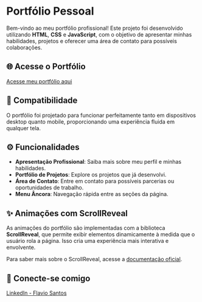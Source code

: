 # Portfólio Pessoal

Bem-vindo ao meu portfólio profissional! Este projeto foi desenvolvido utilizando **HTML**, **CSS** e **JavaScript**, com o objetivo de apresentar minhas habilidades, projetos e oferecer uma área de contato para possíveis colaborações.

## 🌐 Acesse o Portfólio
[Acesse meu portfólio aqui]( https://flaviosantos37.github.io/portfoliopessoal)

## 📱 Compatibilidade
O portfólio foi projetado para funcionar perfeitamente tanto em dispositivos desktop quanto mobile, proporcionando uma experiência fluida em qualquer tela.

## ⚙️ Funcionalidades
- **Apresentação Profissional**: Saiba mais sobre meu perfil e minhas habilidades.
- **Portfólio de Projetos**: Explore os projetos que já desenvolvi.
- **Área de Contato**: Entre em contato para possíveis parcerias ou oportunidades de trabalho.
- **Menu Âncora**: Navegação rápida entre as seções da página.

## ✨ Animações com ScrollReveal
As animações do portfólio são implementadas com a biblioteca **ScrollReveal**, que permite exibir elementos dinamicamente à medida que o usuário rola a página. Isso cria uma experiência mais interativa e envolvente.

Para saber mais sobre o ScrollReveal, acesse a [documentação oficial](https://scrollrevealjs.org/).

## 🔗 Conecte-se comigo
[LinkedIn - Flavio Santos ](https://www.linkedin.com/in/flavio-dos-santos-silva-programador/)
